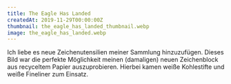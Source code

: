 ```yaml
---
title: The Eagle Has Landed
createdAt: 2019-11-29T00:00:00Z
thumbnail: the_eagle_has_landed_thumbnail.webp
image: the_eagle_has_landed.webp
---
```


Ich liebe es neue Zeichenutensilien meiner Sammlung hinzuzufügen.
Dieses Bild war die perfekte Möglichkeit meinen (damaligen) neuen Zeichenblock aus recyceltem Papier auszuprobieren.
Hierbei kamen weiße Kohlestifte und weiße Fineliner zum Einsatz.

